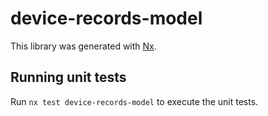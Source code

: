 # device-records-model

This library was generated with [Nx](https://nx.dev).

## Running unit tests

Run `nx test device-records-model` to execute the unit tests.
